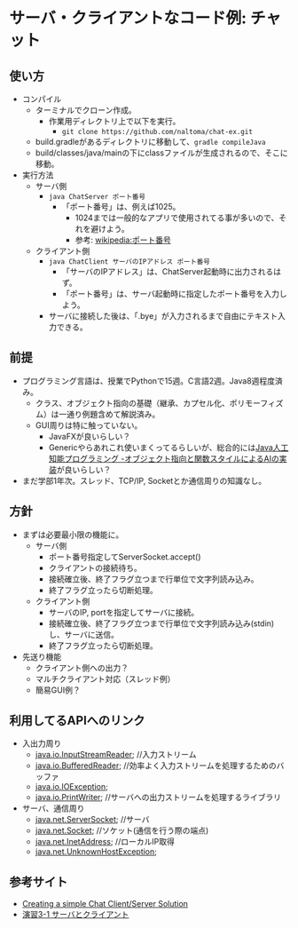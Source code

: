 # サーバ・クライアントなコード例: チャット
## 使い方
- コンパイル
  - ターミナルでクローン作成。
    - 作業用ディレクトリ上で以下を実行。
      - ``git clone https://github.com/naltoma/chat-ex.git``
  - build.gradleがあるディレクトリに移動して、``gradle compileJava``
  - build/classes/java/mainの下にclassファイルが生成されるので、そこに移動。
- 実行方法
  - サーバ側
    - ``java ChatServer ポート番号``
      - 「ポート番号」は、例えば1025。
        - 1024までは一般的なアプリで使用されてる事が多いので、それを避けよう。
        - 参考: [wikipedia:ポート番号](https://ja.wikipedia.org/wiki/ポート番号)
  - クライアント側
    - ``java ChatClient サーバのIPアドレス ポート番号``
      - 「サーバのIPアドレス」は、ChatServer起動時に出力されるはず。
      - 「ポート番号」は、サーバ起動時に指定したポート番号を入力しよう。
    - サーバに接続した後は、「.bye」が入力されるまで自由にテキスト入力できる。

## 前提
- プログラミング言語は、授業でPythonで15週。C言語2週。Java8週程度済み。
  - クラス、オブジェクト指向の基礎（継承、カプセル化、ポリモーフィズム）は一通り例題含めて解説済み。
  - GUI周りは特に触っていない。
    - JavaFXが良いらしい？
    - Genericやらあれこれ使いまくってるらしいが、総合的には[Java人工知能プログラミング -オブジェクト指向と関数スタイルによるAIの実装](https://www.amazon.co.jp/gp/product/4864875693/)が良いらしい？
- まだ学部1年次。スレッド、TCP/IP, Socketとか通信周りの知識なし。

## 方針
- まずは必要最小限の機能に。
  - サーバ側
    - ポート番号指定してServerSocket.accept()
    - クライアントの接続待ち。
    - 接続確立後、終了フラグ立つまで行単位で文字列読み込み。
    - 終了フラグ立ったら切断処理。
  - クライアント側
    - サーバのIP, portを指定してサーバに接続。
    - 接続確立後、終了フラグ立つまで行単位で文字列読み込み(stdin)し、サーバに送信。
    - 終了フラグ立ったら切断処理。
- 先送り機能
  - クライアント側への出力？
  - マルチクライアント対応（スレッド例）
  - 簡易GUI例？

## 利用してるAPIへのリンク
- 入出力周り
  - [java.io.InputStreamReader](http://docs.oracle.com/javase/8/docs/api/javax/sound/sampled/AudioInputStream.html); //入力ストリーム
  - [java.io.BufferedReader](http://docs.oracle.com/javase/8/docs/api/java/io/BufferedReader.html); //効率よく入力ストリームを処理するためのバッファ
  - [java.io.IOException](http://docs.oracle.com/javase/8/docs/api/java/io/IOException.html);
  - [java.io.PrintWriter](http://docs.oracle.com/javase/8/docs/api/java/io/PrintWriter.html); //サーバへの出力ストリームを処理するライブラリ
- サーバ、通信周り
  - [java.net.ServerSocket](http://docs.oracle.com/javase/8/docs/api/java/net/ServerSocket.html); //サーバ
  - [java.net.Socket](http://docs.oracle.com/javase/8/docs/api/java/net/Socket.html); //ソケット(通信を行う際の端点)
  - [java.net.InetAddress](http://docs.oracle.com/javase/8/docs/api/java/net/InetAddress.html); //ローカルIP取得
  - [java.net.UnknownHostException](http://docs.oracle.com/javase/8/docs/api/java/net/UnknownHostException.html);

## 参考サイト
- [Creating a simple Chat Client/Server Solution](http://pirate.shu.edu/~wachsmut/Teaching/CSAS2214/Virtual/Lectures/chat-client-server.html)
- [演習3-1 サーバとクライアント](http://yoslab.net/netprog/index.php?%B1%E9%BD%AC3-1%20%A5%B5%A1%BC%A5%D0%A4%C8%A5%AF%A5%E9%A5%A4%A5%A2%A5%F3%A5%C8)
